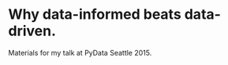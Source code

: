 Why data-informed beats data-driven.
====================================

Materials for my talk at PyData Seattle 2015.
